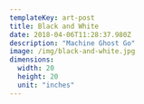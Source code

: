 ```yaml
---
templateKey: art-post
title: Black and White
date: 2018-04-06T11:28:37.980Z
description: "Machine Ghost Go"
image: /img/black-and-white.jpg
dimensions:
  width: 20
  height: 20
  unit: "inches"
---
```

